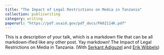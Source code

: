 ```yaml
---
title: "The Impact of Legal Restrictions on Media in Tanzania"
collection: publicwriting
category: writing
paperurl: "https://pdf.usaid.gov/pdf_docs/PA02114K.pdf"
---
```


This is a description of your talk, which is a markdown file that can be all markdown-ified like any other post. Yay markdown!
The Impact of Legal Restrictions on Media in Tanzania. (With [Serkant Adiguzel](https://serkantadiguzel.com/) and [Erik Wibbels](https://web.sas.upenn.edu/ewibbels/))